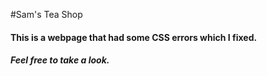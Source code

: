 #Sam's Tea Shop

#### This is a webpage that had some CSS errors which I fixed.

##### Feel free to take a look.
